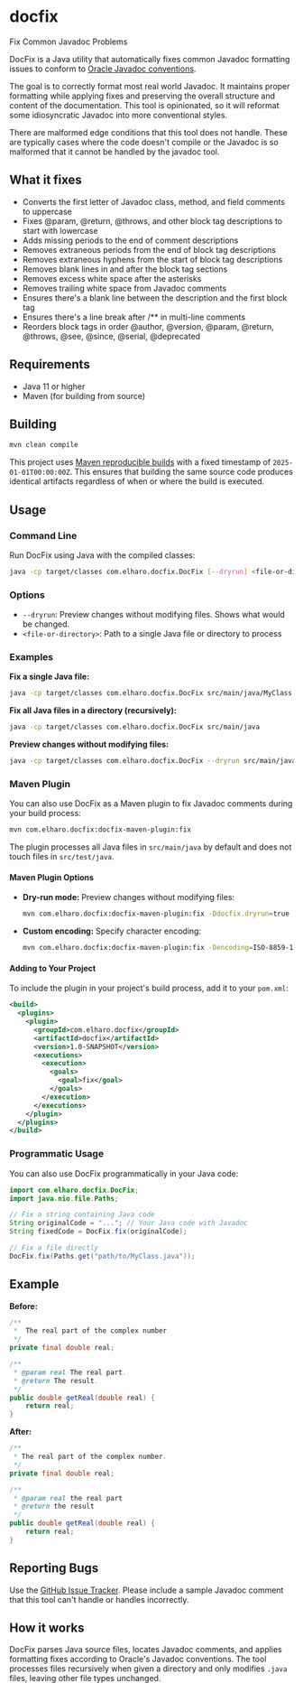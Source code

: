 # docfix
Fix Common Javadoc Problems

DocFix is a Java utility that automatically fixes common Javadoc
formatting issues to conform to [Oracle Javadoc
conventions](https://www.oracle.com/technical-resources/articles/java/javadoc-tool.html).

The goal is to correctly format most real world Javadoc. 
It maintains proper formatting while applying fixes
and preserving the overall structure and content of the documentation.
This tool is opinionated, so it will reformat some idiosyncratic Javadoc
into more conventional styles.

There are malformed edge conditions that this tool does not handle.
These are typically cases where the code doesn't compile or the Javadoc is
so malformed that it cannot be handled by the javadoc tool.

## What it fixes

- Converts the first letter of Javadoc class, method, and field comments to uppercase
- Fixes @param, @return, @throws, and other block tag descriptions to start with lowercase
- Adds missing periods to the end of comment descriptions
- Removes extraneous periods from the end of block tag descriptions
- Removes extraneous hyphens from the start of block tag descriptions
- Removes blank lines in and after the block tag sections
- Removes excess white space after the asterisks
- Removes trailing white space from Javadoc comments
- Ensures there's a blank line between the description and the first block tag
- Ensures there's a line break after /** in multi-line comments
- Reorders block tags in order @author, @version, @param, @return, @throws, @see, @since, @serial, @deprecated

## Requirements

- Java 11 or higher
- Maven (for building from source)

## Building

```bash
mvn clean compile
```

This project uses [Maven reproducible builds](https://maven.apache.org/guides/mini/guide-reproducible-builds.html) with a fixed timestamp of `2025-01-01T00:00:00Z`. This ensures that building the same source code produces identical artifacts regardless of when or where the build is executed.

## Usage

### Command Line

Run DocFix using Java with the compiled classes:

```bash
java -cp target/classes com.elharo.docfix.DocFix [--dryrun] <file-or-directory>
```

### Options

- `--dryrun`: Preview changes without modifying files. Shows what would be changed.
- `<file-or-directory>`: Path to a single Java file or directory to process

### Examples

**Fix a single Java file:**
```bash
java -cp target/classes com.elharo.docfix.DocFix src/main/java/MyClass.java
```

**Fix all Java files in a directory (recursively):**
```bash
java -cp target/classes com.elharo.docfix.DocFix src/main/java
```

**Preview changes without modifying files:**
```bash
java -cp target/classes com.elharo.docfix.DocFix --dryrun src/main/java
```

### Maven Plugin

You can also use DocFix as a Maven plugin to fix Javadoc comments during your build process:

```bash
mvn com.elharo.docfix:docfix-maven-plugin:fix
```

The plugin processes all Java files in `src/main/java` by default and does not touch files in `src/test/java`.

#### Maven Plugin Options

- **Dry-run mode:** Preview changes without modifying files:
  ```bash
  mvn com.elharo.docfix:docfix-maven-plugin:fix -Ddocfix.dryrun=true
  ```

- **Custom encoding:** Specify character encoding:
  ```bash
  mvn com.elharo.docfix:docfix-maven-plugin:fix -Dencoding=ISO-8859-1
  ```

#### Adding to Your Project

To include the plugin in your project's build process, add it to your `pom.xml`:

```xml
<build>
  <plugins>
    <plugin>
      <groupId>com.elharo.docfix</groupId>
      <artifactId>docfix</artifactId>
      <version>1.0-SNAPSHOT</version>
      <executions>
        <execution>
          <goals>
            <goal>fix</goal>
          </goals>
        </execution>
      </executions>
    </plugin>
  </plugins>
</build>
```

### Programmatic Usage

You can also use DocFix programmatically in your Java code:

```java
import com.elharo.docfix.DocFix;
import java.nio.file.Paths;

// Fix a string containing Java code
String originalCode = "..."; // Your Java code with Javadoc
String fixedCode = DocFix.fix(originalCode);

// Fix a file directly
DocFix.fix(Paths.get("path/to/MyClass.java"));
```

## Example

**Before:**
```java
/**
 *  The real part of the complex number
 */
private final double real;

/**
 * @param real The real part.
 * @return The result.
 */
public double getReal(double real) {
    return real;
}
```

**After:**
```java
/**
 * The real part of the complex number.
 */
private final double real;

/**
 * @param real the real part
 * @return the result
 */
public double getReal(double real) {
    return real;
}
```


## Reporting Bugs

Use the [GitHub Issue Tracker](https://github.com/elharo/docfix/issues). Please include a sample Javadoc comment
that this tool can't handle or handles incorrectly.

## How it works

DocFix parses Java source files, locates Javadoc comments, and applies formatting fixes
according to Oracle's Javadoc conventions. The tool processes files recursively when given
a directory and only modifies `.java` files, leaving other file types unchanged.
